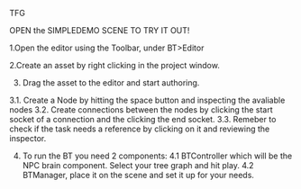 TFG

OPEN the SIMPLEDEMO SCENE TO TRY IT OUT!


1.Open the editor using the Toolbar, under BT>Editor

2.Create an asset by right clicking in the project window.

3. Drag the asset to the editor and start authoring. 

  3.1. Create a Node by hitting the space button and inspecting the avaliable nodes
  3.2. Create connections between the nodes by clicking the start socket of a connection and the clicking the end socket.
  3.3. Remeber to check if the task needs a reference by clicking on it and reviewing the inspector.
  
4. To run the BT you need 2 components:
  4.1 BTController which will be the NPC brain component. Select your tree graph and hit play.
  4.2 BTManager, place it on the scene and set it up for your needs.



